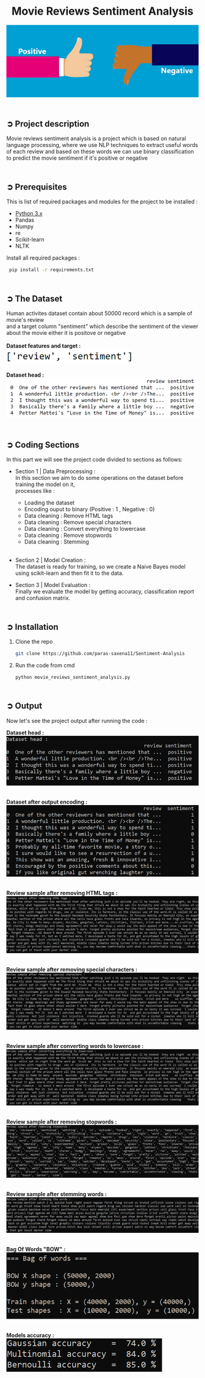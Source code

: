 <!-- PROJECT TITLE -->
<h1 align="center">Movie Reviews Sentiment Analysis</h1>

<!-- HEADER -->
<p align="center">
  <img src="Images/Movies_Header.jpg"/>
</p>

<!-- PROJECT DESCRIPTION -->
## <br>**➲ Project description**
Movie reviews sentiment analysis is a project which is based on natural language processing, where we use NLP techniques to extract useful words of each review and based on these words we can use binary classification to predict the movie sentiment if it's positive or negative

<!-- PREREQUISTIES -->
## <br>**➲ Prerequisites**
This is list of required packages and modules for the project to be installed :
* <a href="https://www.python.org/downloads/" target="_blank">Python 3.x</a>
* Pandas 
* Numpy
* re
* Scikit-learn
* NLTK

Install all required packages :
 ```sh
  pip install -r requirements.txt
  ```
<!-- THE DATASET -->
## <br>**➲ The Dataset**
Human activites dataset contain about 50000 record which is a sample of movie's review<br>
and a target column "sentiment" which describe the sentiment of the viewer about the movie either it is positove or negative<br>
<br>**Dataset features and target :**<br>
![](Images/Dataset_Columns.png)<br>
<br>**Dataset head :**<br>
![](Images/Dataset_Head.png)

<!-- CODING SECTIONS -->
## <br>**➲ Coding Sections**
In this part we will see the project code divided to sections as follows:
<br>

- Section 1 | Data Preprocessing :<br>
In this section we aim to do some operations on the dataset before training the model on it,
<br>processes like :
  - Loading the dataset
  - Encoding ouput to binary (Positive : 1 , Negative : 0) 
  - Data cleaning : Remove HTML tags
  - Data cleaning : Remove special characters
  - Data cleaning : Convert everything to lowercase
  - Data cleaning : Remove stopwords
  - Data cleaning : Stemming<br><br>

- Section 2 | Model Creation :<br>
The dataset is ready for training, so we create a Naive Bayes model using scikit-learn and then fit it to the data.<br>

- Section 3 | Model Evaluation :<br>
Finally we evaluate the model by getting accuracy, classification report and confusion matrix.

<!-- INSTALLATION -->
## <br>**➲ Installation**
1. Clone the repo
   ```sh
   git clone https://github.com/paras-saxena11/Sentiment-Analysis
   ```
2. Run the code from cmd
   ```sh
   python movie_reviews_sentiment_analysis.py
   ```

<!-- OUTPUT -->
## <br>**➲ Output**
Now let's see the project output after running the code :

**Dataset head :**<br>
![](/Images/Output_1_Dataset_Head.png)<br><br>

**Dataset after output encoding :**<br>
![](/Images/Output_2_Dataset_After_Encoding.png)<br><br>

**Review sample after removing HTML tags :**<br>
![](/Images/Output_3_Review_After_Remove_HTML.png)<br><br>

**Review sample after removing special characters :**<br>
![](/Images/Output_4_Review_After_Remove_Special_Chars.png)<br><br>

**Review sample after converting words to lowercase :**<br>
![](/Images/Output_5_Review_After_Converting_To_Lowercase.png)<br><br>

**Review sample after removing stopwords :**<br>
![](/Images/Output_6_Review_After_Remove_Stopwords.png)<br><br>

**Review sample after stemming words :**<br>
![](/Images/Output_7_Review_After_Stemming_Words.png)<br><br>

**Bag Of Words "BOW" :**<br>
![](/Images/Output_8_BOW.png)<br><br>

**Models accuracy :**<br>
![](/Images/Output_9_Models_Accuracy.png)<br>
